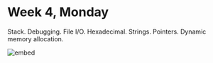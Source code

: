 # Week 4, Monday

Stack. Debugging. File I/O. Hexadecimal. Strings. Pointers. Dynamic memory allocation.

![embed](https://www.youtube.com/embed/8Ba7SgCN2XY)